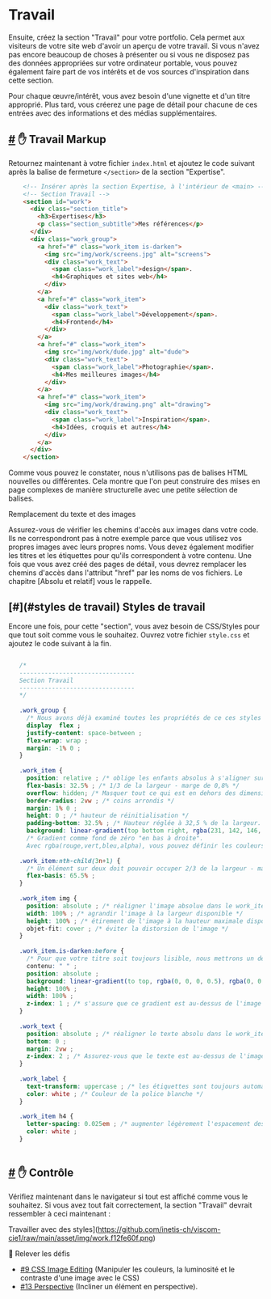 Travail
===============================

Ensuite, créez la section "Travail" pour votre portfolio. Cela permet aux visiteurs de votre site web d'avoir un aperçu de votre travail. Si vous n'avez pas encore beaucoup de choses à présenter ou si vous ne disposez pas des données appropriées sur votre ordinateur portable, vous pouvez également faire part de vos intérêts et de vos sources d'inspiration dans cette section.

Pour chaque œuvre/intérêt, vous avez besoin d'une vignette et d'un titre approprié. Plus tard, vous créerez une page de détail pour chacune de ces entrées avec des informations et des médias supplémentaires.

[#](#work-markup) :hand: Travail Markup
-------------------------------------

Retournez maintenant à votre fichier `index.html` et ajoutez le code suivant après la balise de fermeture `</section>` de la section "Expertise".

```html
    <!-- Insérer après la section Expertise, à l'intérieur de <main> -->
    <!-- Section Travail -->
    <section id="work">
      <div class="section_title">
        <h3>Expertises</h3>
        <p class="section_subtitle">Mes références</p>
      </div>
      <div class="work_group">
        <a href="#" class="work_item is-darken">
          <img src="img/work/screens.jpg" alt="screens">
          <div class="work_text">
            <span class="work_label">design</span>.
            <h4>Graphiques et sites web</h4>
          </div>
        </a>
        <a href="#" class="work_item">
          <div class="work_text">
            <span class="work_label">Développement</span>.
            <h4>Frontend</h4>
          </div>
        </a>
        <a href="#" class="work_item">
          <img src="img/work/dude.jpg" alt="dude">
          <div class="work_text">
            <span class="work_label">Photographie</span>.
            <h4>Mes meilleures images</h4>
          </div>
        </a>
        <a href="#" class="work_item">
          <img src="img/work/drawing.png" alt="drawing">
          <div class="work_text">
            <span class="work_label">Inspiration</span>.
            <h4>Idées, croquis et autres</h4>
          </div>
        </a>
      </div>
    </section>
 ```   

Comme vous pouvez le constater, nous n'utilisons pas de balises HTML nouvelles ou différentes. Cela montre que l'on peut construire des mises en page complexes de manière structurelle avec une petite sélection de balises.

Remplacement du texte et des images

Assurez-vous de vérifier les chemins d'accès aux images dans votre code. Ils ne correspondront pas à notre exemple parce que vous utilisez vos propres images avec leurs propres noms. Vous devez également modifier les titres et les étiquettes pour qu'ils correspondent à votre contenu. Une fois que vous avez créé des pages de détail, vous devrez remplacer les chemins d'accès dans l'attribut "href" par les noms de vos fichiers. Le chapitre [Absolu et relatif] vous le rappelle.

[#](#styles de travail) Styles de travail
-------------------------------------

Encore une fois, pour cette "section", vous avez besoin de CSS/Styles pour que tout soit comme vous le souhaitez. Ouvrez votre fichier `style.css` et ajoutez le code suivant à la fin.

 ```css
 
    /* 
    --------------------------------
    Section Travail
    --------------------------------
    */
    
    .work_group {
      /* Nous avons déjà examiné toutes les propriétés de ce ces styles dans le chapitre sur la mise en page CSS. */
      display  flex ; 
      justify-content: space-between ;
      flex-wrap: wrap ;
      margin: -1% 0 ;
    }
    
    .work_item {
      position: relative ; /* oblige les enfants absolus à s'aligner sur ce système de coordonnées */
      flex-basis: 32.5% ; /* 1/3 de la largeur - marge de 0,8% */
      overflow: hidden; /* Masquer tout ce qui est en dehors des dimensions de cette boîte. */
      border-radius: 2vw ; /* coins arrondis */
      margin: 1% 0 ;
      height: 0 ; /* hauteur de réinitialisation */
      padding-bottom: 32.5% ; /* Hauteur réglée à 32,5 % de la largeur. De cette façon, nous obtenons toujours un carré car flex-basis a la même valeur */
      background: linear-gradient(top bottom right, rgba(231, 142, 146, 1) 0%, rgba(182, 38, 79, 1) 40%, rgba(2, 67, 108, 1) 100%) ; 
      /* Gradient comme fond de zéro "en bas à droite". 
      Avec rgba(rouge,vert,bleu,alpha), vous pouvez définir les couleurs en valeurs RGB, plus la transparence (alpha). La transparence peut être réglée entre 0 (transparent) et 1 (opaque), par exemple 0.5 */
    
    .work_item:nth-child(3n+1) {
      /* Un élément sur deux doit pouvoir occuper 2/3 de la largeur - marge de 0,8%. Plus d'informations à ce sujet plus tard, dans le chapitre sur les pseudo-classes */
      flex-basis: 65.5% ;
    }
    
    .work_item img {
      position: absolute ; /* réaligner l'image absolue dans le work_item relatif */
      width: 100% ; /* agrandir l'image à la largeur disponible */
      height: 100% ; /* étirement de l'image à la hauteur maximale disponible */
      objet-fit: cover ; /* éviter la distorsion de l'image */
    }
    
    .work_item.is-darken:before {
      /* Pour que votre titre soit toujours lisible, nous mettrons un dégradé foncé entre la police et l'image. Plus d'informations à ce sujet plus tard, dans le chapitre Pseudo-éléments */
      contenu: " " ;
      position: absolute ;
      background: linear-gradient(to top, rgba(0, 0, 0, 0.5), rgba(0, 0, 0, 0)) ;
      height: 100% ;
      width: 100% ;
      z-index: 1 ; /* s'assure que ce gradient est au-dessus de l'image (axe z) */
    }
    
    .work_text {
      position: absolute ; /* réaligner le texte absolu dans le work_item relatif */
      bottom: 0 ;
      margin: 2vw ;
      z-index: 2 ; /* Assurez-vous que le texte est au-dessus de l'image et du dégradé foncé. */
    }
    
    .work_label {
      text-transform: uppercase ; /* les étiquettes sont toujours automatiquement mises en majuscules */
      color: white ; /* Couleur de la police blanche */
    }
    
    .work_item h4 {
      letter-spacing: 0.025em ; /* augmenter légèrement l'espacement des caractères, par rapport à la taille de police actuelle */
      color: white ;
    }
    
 ```       
    

[#](#check-in-browser) :hand: Contrôle
---------------------------------------------------------

Vérifiez maintenant dans le navigateur si tout est affiché comme vous le souhaitez. Si vous avez tout fait correctement, la section "Travail" devrait ressembler à ceci maintenant :

Travailler avec des styles](https://github.com/inetis-ch/viscom-cie1/raw/main/asset/img/work.f12fe60f.png)

:mega: Relever les défis

* [#9 CSS Image Editing](/viscom-cie1/challenges/#_9-css-image-editing) (Manipuler les couleurs, la luminosité et le contraste d'une image avec le CSS)
* [#13 Perspective](/viscom-cie1/challenges/#_13-perspective) (Incliner un élément en perspective).

